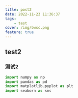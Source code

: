 ```yaml
---
title: post2
date: 2022-11-23 11:36:37
tags:
    - test
cover: /img/bwsc.png
feature: true
---
```


## test2
### 测试2

```python
import numpy as np
import pandas as pd
import matplotlib.pyplot as plt
import seaborn as sns
```